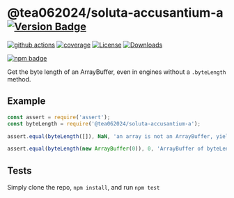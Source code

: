 # @tea062024/soluta-accusantium-a <sup>[![Version Badge][npm-version-svg]][package-url]</sup>

[![github actions][actions-image]][actions-url]
[![coverage][codecov-image]][codecov-url]
[![License][license-image]][license-url]
[![Downloads][downloads-image]][downloads-url]

[![npm badge][npm-badge-png]][package-url]

Get the byte length of an ArrayBuffer, even in engines without a `.byteLength` method.

## Example

```js
const assert = require('assert');
const byteLength = require('@tea062024/soluta-accusantium-a');

assert.equal(byteLength([]), NaN, 'an array is not an ArrayBuffer, yields NaN');

assert.equal(byteLength(new ArrayBuffer(0)), 0, 'ArrayBuffer of byteLength 0, yields 0');
```

## Tests
Simply clone the repo, `npm install`, and run `npm test`

[package-url]: https://npmjs.org/package/@tea062024/soluta-accusantium-a
[npm-version-svg]: https://versionbadg.es/inspect-js/@tea062024/soluta-accusantium-a.svg
[deps-svg]: https://david-dm.org/inspect-js/@tea062024/soluta-accusantium-a.svg
[deps-url]: https://david-dm.org/inspect-js/@tea062024/soluta-accusantium-a
[dev-deps-svg]: https://david-dm.org/inspect-js/@tea062024/soluta-accusantium-a/dev-status.svg
[dev-deps-url]: https://david-dm.org/inspect-js/@tea062024/soluta-accusantium-a#info=devDependencies
[npm-badge-png]: https://nodei.co/npm/@tea062024/soluta-accusantium-a.png?downloads=true&stars=true
[license-image]: https://img.shields.io/npm/l/@tea062024/soluta-accusantium-a.svg
[license-url]: LICENSE
[downloads-image]: https://img.shields.io/npm/dm/@tea062024/soluta-accusantium-a.svg
[downloads-url]: https://npm-stat.com/charts.html?package=@tea062024/soluta-accusantium-a
[codecov-image]: https://codecov.io/gh/inspect-js/@tea062024/soluta-accusantium-a/branch/main/graphs/badge.svg
[codecov-url]: https://app.codecov.io/gh/inspect-js/@tea062024/soluta-accusantium-a/
[actions-image]: https://img.shields.io/endpoint?url=https://github-actions-badge-u3jn4tfpocch.runkit.sh/inspect-js/@tea062024/soluta-accusantium-a
[actions-url]: https://github.com/tea062024/soluta-accusantium-a/actions
